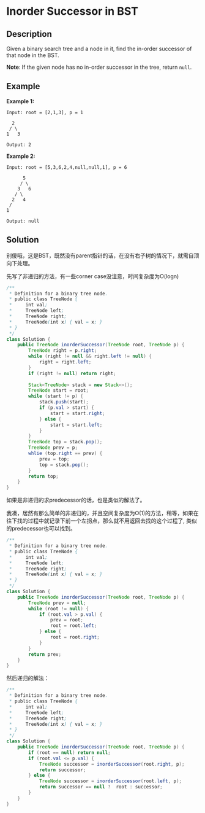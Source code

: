 # Inorder Successor in BST

## Description

Given a binary search tree and a node in it, find the in-order successor of that node in the BST.

**Note**: If the given node has no in-order successor in the tree, return `null`.

## Example

**Example 1:**

```text
Input: root = [2,1,3], p = 1

  2
 / \
1   3

Output: 2
```

**Example 2:**

```text
Input: root = [5,3,6,2,4,null,null,1], p = 6

      5
     / \
    3   6
   / \
  2   4
 /   
1

Output: null
```

## Solution

别傻哦，这是BST，既然没有parent指针的话，在没有右子树的情况下，就需自顶向下处理。

先写了非递归的方法，有一些corner case没注意，时间复杂度为O\(logn\)

```java
/**
 * Definition for a binary tree node.
 * public class TreeNode {
 *     int val;
 *     TreeNode left;
 *     TreeNode right;
 *     TreeNode(int x) { val = x; }
 * }
 */
class Solution {
    public TreeNode inorderSuccessor(TreeNode root, TreeNode p) {
        TreeNode right = p.right;
        while (right != null && right.left != null) {
            right = right.left;
        }
        if (right != null) return right;
        
        Stack<TreeNode> stack = new Stack<>();
        TreeNode start = root;
        while (start != p) {
            stack.push(start);
            if (p.val > start) {
                start = start.right;
            } else {
                start = start.left;
            }
        }
        TreeNode top = stack.pop();
        TreeNode prev = p;
        whlie (top.right == prev) {
            prev = top;
            top = stack.pop();
        }
        return top;
    }
}
```

如果是非递归的求predecessor的话，也是类似的解法了。

我凑，居然有那么简单的非递归的，并且空间复杂度为O\(1\)的方法，稍等，如果在往下找的过程中就记录下前一个左拐点，那么就不用返回去找的这个过程了, 类似的predecessor也可以找到。

```java
/**
 * Definition for a binary tree node.
 * public class TreeNode {
 *     int val;
 *     TreeNode left;
 *     TreeNode right;
 *     TreeNode(int x) { val = x; }
 * }
 */
class Solution {
    public TreeNode inorderSuccessor(TreeNode root, TreeNode p) {
        TreeNode prev = null;
        while (root != null) {
            if (root.val > p.val) {
                prev = root;
                root = root.left;
            } else {
                root = root.right;
            }
        }
        return prev;
    }
}
```

然后递归的解法：

```java
/**
 * Definition for a binary tree node.
 * public class TreeNode {
 *     int val;
 *     TreeNode left;
 *     TreeNode right;
 *     TreeNode(int x) { val = x; }
 * }
 */
class Solution {
    public TreeNode inorderSuccessor(TreeNode root, TreeNode p) {
        if (root == null) return null;
        if (root.val <= p.val) { 
            TreeNode successor = inorderSuccessor(root.right, p);
            return successor;
        } else {
            TreeNode successor = inorderSuccessor(root.left, p);
            return successor == null ?  root : successor;
        }
    }
}
```


